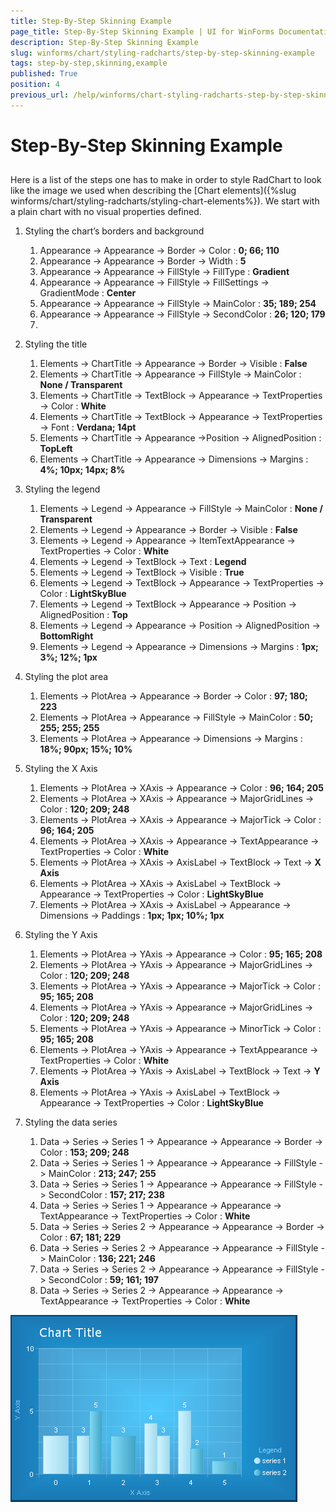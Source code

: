 ```yaml
---
title: Step-By-Step Skinning Example
page_title: Step-By-Step Skinning Example | UI for WinForms Documentation
description: Step-By-Step Skinning Example
slug: winforms/chart/styling-radcharts/step-by-step-skinning-example
tags: step-by-step,skinning,example
published: True
position: 4
previous_url: /help/winforms/chart-styling-radcharts-step-by-step-skinning-example.html
---
```


# Step-By-Step Skinning Example



## 

Here is a list of the steps one has to make in order to style RadChart to look like the image we used when describing the [Chart elements]({%slug winforms/chart/styling-radcharts/styling-chart-elements%}). We start with a plain chart with no visual properties defined.



1. Styling the chart’s borders and background 
	1. Appearance -> Appearance -> Border -> Color : __0; 66; 110__
	1. Appearance -> Appearance -> Border -> Width : __5__
	1. Appearance -> Appearance -> FillStyle -> FillType : __Gradient__
	1. Appearance -> Appearance -> FillStyle -> FillSettings -> GradientMode : __Center__
	1. Appearance -> Appearance -> FillStyle -> MainColor : __35; 189; 254__
	1. Appearance -> Appearance -> FillStyle -> SecondColor : __26; 120; 179__
	1.   

1. Styling the title 
	1. Elements -> ChartTitle -> Appearance -> Border -> Visible : __False__
	1. Elements -> ChartTitle -> Appearance -> FillStyle -> MainColor : __None / Transparent__
	1. Elements -> ChartTitle -> TextBlock -> Appearance -> TextProperties -> Color : __White__
	1. Elements -> ChartTitle -> TextBlock -> Appearance -> TextProperties -> Font : __Verdana; 14pt__
	1. Elements -> ChartTitle -> Appearance ->Position -> AlignedPosition : __TopLeft__
	1. Elements -> ChartTitle -> Appearance -> Dimensions -> Margins : __4%; 10px; 14px; 8%__

1. Styling the legend 
	1. Elements -> Legend -> Appearance -> FillStyle -> MainColor : __None / Transparent__
	1. Elements -> Legend -> Appearance -> Border -> Visible : __False__
	1. Elements -> Legend -> Appearance -> ItemTextAppearance -> TextProperties -> Color : __White__
	1. Elements -> Legend -> TextBlock -> Text : __Legend__
	1. Elements -> Legend -> TextBlock -> Visible : __True__
	1. Elements -> Legend -> TextBlock -> Appearance -> TextProperties -> Color : __LightSkyBlue__
	1. Elements -> Legend -> TextBlock -> Appearance -> Position -> AlignedPosition : __Top__
	1. Elements -> Legend -> Appearance -> Position -> AlignedPosition -> __BottomRight__
	1. Elements -> Legend -> Appearance -> Dimensions -> Margins : __1px; 3%; 12%; 1px__

1. Styling the plot area 
	1. Elements -> PlotArea -> Appearance -> Border -> Color : __97; 180; 223__
	1. Elements -> PlotArea -> Appearance -> FillStyle -> MainColor : __50; 255; 255; 255__
	1. Elements -> PlotArea -> Appearance -> Dimensions -> Margins : __18%; 90px; 15%; 10%__

1. Styling the X Axis 
	1. Elements -> PlotArea -> XAxis -> Appearance -> Color : __96; 164; 205__
	1. Elements -> PlotArea -> XAxis -> Appearance -> MajorGridLines -> Color : __120; 209; 248__
	1. Elements -> PlotArea -> XAxis -> Appearance -> MajorTick -> Color : __96; 164; 205__
	1. Elements -> PlotArea -> XAxis -> Appearance -> TextAppearance -> TextProperties -> Color : __White__
	1. Elements -> PlotArea -> XAxis -> AxisLabel -> TextBlock -> Text -> __X Axis__
	1. Elements -> PlotArea -> XAxis -> AxisLabel -> TextBlock -> Appearance -> TextProperties -> Color : __LightSkyBlue__
	1. Elements -> PlotArea -> XAxis -> AxisLabel -> Appearance -> Dimensions -> Paddings : __1px; 1px; 10%; 1px__

1. Styling the Y Axis 
	1. Elements -> PlotArea -> YAxis -> Appearance -> Color : __95; 165; 208__
	1. Elements -> PlotArea -> YAxis -> Appearance -> MajorGridLines -> Color : __120; 209; 248__
	1. Elements -> PlotArea -> YAxis -> Appearance -> MajorTick -> Color : __95; 165; 208__
	1. Elements -> PlotArea -> YAxis -> Appearance -> MajorGridLines -> Color : __120; 209; 248__
	1. Elements -> PlotArea -> YAxis -> Appearance -> MinorTick -> Color : __95; 165; 208__
	1. Elements -> PlotArea -> YAxis -> Appearance -> TextAppearance -> TextProperties -> Color : __White__
	1. Elements -> PlotArea -> YAxis -> AxisLabel -> TextBlock -> Text -> __Y Axis__
	1. Elements -> PlotArea -> YAxis -> AxisLabel -> TextBlock -> Appearance -> TextProperties -> Color : __LightSkyBlue__

1. Styling the data series 
	1. Data -> Series -> Series 1 -> Appearance -> Appearance -> Border -> Color : __153; 209; 248__
	1. Data -> Series -> Series 1 -> Appearance -> Appearance -> FillStyle -> MainColor : __213; 247; 255__
	1. Data -> Series -> Series 1 -> Appearance -> Appearance -> FillStyle -> SecondColor : __157; 217; 238__
	1. Data -> Series -> Series 1 -> Appearance -> Appearance -> TextAppearance -> TextProperties -> Color : __White__
	1. Data -> Series -> Series 2 -> Appearance -> Appearance -> Border -> Color : __67; 181; 229__
	1. Data -> Series -> Series 2 -> Appearance -> Appearance -> FillStyle -> MainColor : __136; 221; 246__
	1. Data -> Series -> Series 2 -> Appearance -> Appearance -> FillStyle -> SecondColor : __59; 161; 197__
	1. Data -> Series -> Series 2 -> Appearance -> Appearance -> TextAppearance -> TextProperties -> Color : __White__

![chart-styling-radcharts-step-by-step-skinning-example 001](images/chart-styling-radcharts-step-by-step-skinning-example001.png)
